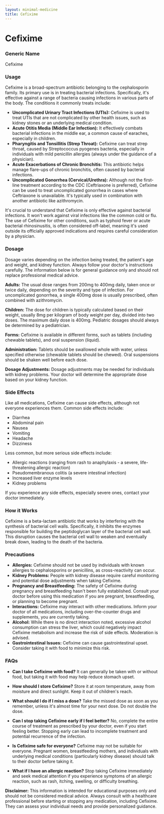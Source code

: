 ```yaml
---
layout: minimal-medicine
title: Cefixime
---
```


# Cefixime
### Generic Name
Cefixime

### Usage

Cefixime is a broad-spectrum antibiotic belonging to the cephalosporin family.  Its primary use is in treating bacterial infections. Specifically, it's effective against a range of bacteria causing infections in various parts of the body.  The conditions it commonly treats include:

* **Uncomplicated Urinary Tract Infections (UTIs):**  Cefixime is used to treat UTIs that are not complicated by other health issues, such as kidney stones or an underlying medical condition.
* **Acute Otitis Media (Middle Ear Infection):** It effectively combats bacterial infections in the middle ear, a common cause of earaches, especially in children.
* **Pharyngitis and Tonsillitis (Strep Throat):** Cefixime can treat strep throat, caused by Streptococcus pyogenes bacteria, especially in individuals with mild penicillin allergies (always under the guidance of a physician).  
* **Acute Exacerbations of Chronic Bronchitis:** This antibiotic helps manage flare-ups of chronic bronchitis, often caused by bacterial infections.
* **Uncomplicated Gonorrhea (Cervical/Urethra):** Although not the first-line treatment according to the CDC (Ceftriaxone is preferred), Cefixime can be used to treat uncomplicated gonorrhea in cases where Ceftriaxone is unavailable.  It's typically used in combination with another antibiotic like azithromycin.

It's crucial to understand that Cefixime is only effective against bacterial infections. It won't work against viral infections like the common cold or flu.  The use of Cefixime for other conditions, such as typhoid fever or acute bacterial rhinosinusitis, is often considered off-label, meaning it's used outside its officially approved indications and requires careful consideration by a physician.


### Dosage

Dosage varies depending on the infection being treated, the patient's age and weight, and kidney function.  Always follow your doctor's instructions carefully.  The information below is for general guidance only and should not replace professional medical advice.

**Adults:**  The usual dose ranges from 200mg to 400mg daily, taken once or twice daily, depending on the severity and type of infection. For uncomplicated gonorrhea, a single 400mg dose is usually prescribed, often combined with azithromycin.

**Children:** The dose for children is typically calculated based on their weight, usually 8mg per kilogram of body weight per day, divided into two doses.  The maximum daily dose is 400mg.  Pediatric dosages should always be determined by a pediatrician.

**Forms:** Cefixime is available in different forms, such as tablets (including chewable tablets), and oral suspension (liquid).

**Administration:**  Tablets should be swallowed whole with water, unless specified otherwise (chewable tablets should be chewed). Oral suspensions should be shaken well before each dose.

**Dosage Adjustments:** Dosage adjustments may be needed for individuals with kidney problems.  Your doctor will determine the appropriate dose based on your kidney function.


### Side Effects

Like all medications, Cefixime can cause side effects, although not everyone experiences them.  Common side effects include:

* Diarrhea
* Abdominal pain
* Nausea
* Vomiting
* Headache
* Dizziness

Less common, but more serious side effects include:

* Allergic reactions (ranging from rash to anaphylaxis - a severe, life-threatening allergic reaction)
* Pseudomembranous colitis (a severe intestinal infection)
* Increased liver enzyme levels
* Kidney problems


If you experience any side effects, especially severe ones, contact your doctor immediately.


### How it Works

Cefixime is a beta-lactam antibiotic that works by interfering with the synthesis of bacterial cell walls.  Specifically, it inhibits the enzymes responsible for building the peptidoglycan layer of the bacterial cell wall.  This disruption causes the bacterial cell wall to weaken and eventually break down, leading to the death of the bacteria.


### Precautions

* **Allergies:** Cefixime should not be used by individuals with known allergies to cephalosporins or penicillins, as cross-reactivity can occur.
* **Kidney Problems:**  People with kidney disease require careful monitoring and potential dose adjustments when taking Cefixime.
* **Pregnancy and Breastfeeding:**  The safety of Cefixime during pregnancy and breastfeeding hasn't been fully established.  Consult your doctor before using this medication if you are pregnant, breastfeeding, or planning to become pregnant.
* **Interactions:** Cefixime may interact with other medications. Inform your doctor of all medications, including over-the-counter drugs and supplements, you are currently taking.
* **Alcohol:** While there is no direct interaction noted, excessive alcohol consumption can stress the liver, which could negatively impact Cefixime metabolism and increase the risk of side effects. Moderation is advised.
* **Gastrointestinal Issues:** Cefixime can cause gastrointestinal upset. Consider taking it with food to minimize this risk.


### FAQs

* **Can I take Cefixime with food?**  It can generally be taken with or without food, but taking it with food may help reduce stomach upset.

* **How should I store Cefixime?** Store it at room temperature, away from moisture and direct sunlight. Keep it out of children's reach.

* **What should I do if I miss a dose?** Take the missed dose as soon as you remember, unless it's almost time for your next dose.  Do not double the dose.

* **Can I stop taking Cefixime early if I feel better?** No, complete the entire course of treatment as prescribed by your doctor, even if you start feeling better. Stopping early can lead to incomplete treatment and potential recurrence of the infection.

* **Is Cefixime safe for everyone?** Cefixime may not be suitable for everyone.  Pregnant women, breastfeeding mothers, and individuals with underlying medical conditions (particularly kidney disease) should talk to their doctor before taking it.

* **What if I have an allergic reaction?**  Stop taking Cefixime immediately and seek medical attention if you experience symptoms of an allergic reaction, such as rash, itching, swelling, or difficulty breathing.


**Disclaimer:** This information is intended for educational purposes only and should not be considered medical advice.  Always consult with a healthcare professional before starting or stopping any medication, including Cefixime.  They can assess your individual needs and provide personalized guidance.
